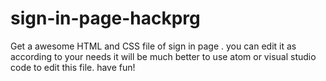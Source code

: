 # sign-in-page-hackprg
Get a awesome HTML and CSS file of sign in page . you can edit it as according to your needs
it will be much better to use atom or visual studio code to edit this file.
have fun!
